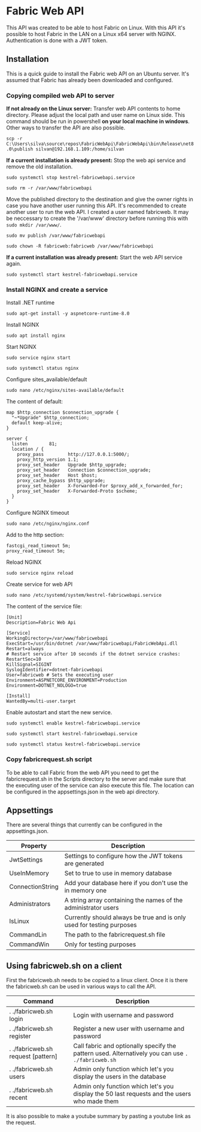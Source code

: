 # Fabric Web API
This API was created to be able to host Fabric on Linux. With this API it's possible to host Fabric in the LAN on a Linux x64 server with NGINX. Authentication is done with a JWT token.

## Installation
This is a quick guide to install the Fabric web API on an Ubuntu server. It's assumed that Fabric has already been downloaded and configured.

### Copying compiled web API to server
**If not already on the Linux server:** Transfer web API contents to home directory. Please adjust the local path and user name on Linux side. This command should be run in powershell **on your local machine in windows**. Other ways to transfer the API are also possible.

`scp -r C:\Users\silva\source\repos\FabricWebApi\FabricWebApi\bin\Release\net8.0\publish silvan@192.168.1.109:/home/silvan`

**If a current installation is already present:** Stop the web api service and remove the old installation.

`sudo systemctl stop kestrel-fabricwebapi.service`

`sudo rm -r /var/www/fabricwebapi`

Move the published directory to the destination and give the owner rights in case you have another user running this API. It's recommended to create another user to run the web API. I created a user named fabricweb. It may be neccessary to create the '/var/www' directory before running this with `sudo mkdir /var/www/`.

`sudo mv publish /var/www/fabricwebapi`

`sudo chown -R fabricweb:fabricweb /var/www/fabricwebapi`

**If a current installation was already present:** Start the web API service again.

`sudo systemctl start kestrel-fabricwebapi.service`

### Install NGINX and create a service

Install .NET runtime

`sudo apt-get install -y aspnetcore-runtime-8.0`

Install NGINX

`sudo apt install nginx`

Start NGINX

`sudo service nginx start`

`sudo systemctl status nginx`

Configure sites_available/default

`sudo nano /etc/nginx/sites-available/default`

The content of default:

```
map $http_connection $connection_upgrade {
  "~*Upgrade" $http_connection;
  default keep-alive;
}

server {
  listen        81;
  location / {
    proxy_pass         http://127.0.0.1:5000/;
    proxy_http_version 1.1;
    proxy_set_header   Upgrade $http_upgrade;
    proxy_set_header   Connection $connection_upgrade;
    proxy_set_header   Host $host;
    proxy_cache_bypass $http_upgrade;
    proxy_set_header   X-Forwarded-For $proxy_add_x_forwarded_for;
    proxy_set_header   X-Forwarded-Proto $scheme;
  }
}
```

Configure NGINX timeout

`sudo nano /etc/nginx/nginx.conf`

Add to the http section:

```
fastcgi_read_timeout 5m;
proxy_read_timeout 5m;
```

Reload NGINX

`sudo service nginx reload`

Create service for web API

`sudo nano /etc/systemd/system/kestrel-fabricwebapi.service`

The content of the service file:

```
[Unit]
Description=Fabric Web Api

[Service]
WorkingDirectory=/var/www/fabricwebapi
ExecStart=/usr/bin/dotnet /var/www/fabricwebapi/FabricWebApi.dll
Restart=always
# Restart service after 10 seconds if the dotnet service crashes:
RestartSec=10
KillSignal=SIGINT
SyslogIdentifier=dotnet-fabricwebapi
User=fabricweb # Sets the executing user
Environment=ASPNETCORE_ENVIRONMENT=Production
Environment=DOTNET_NOLOGO=true

[Install]
WantedBy=multi-user.target
```

Enable autostart and start the new service.

`sudo systemctl enable kestrel-fabricwebapi.service`

`sudo systemctl start kestrel-fabricwebapi.service`

`sudo systemctl status kestrel-fabricwebapi.service`

### Copy fabricrequest.sh script

To be able to call Fabric from the web API you need to get the fabricrequest.sh in the Scripts directory to the server and make sure that the executing user of the service can also execute this file. The location can be configured in the appsettings.json in the web api directory.

## Appsettings

There are several things that currently can be configured in the appsettings.json.

 Property | Description
--- | ---
JwtSettings | Settings to configure how the JWT tokens are generated
UseInMemory | Set to true to use in memory database
ConnectionString | Add your database here if you don't use the in memory one
Administrators | A string array containing the names of the administrator users
IsLinux | Currently should always be true and is only used for testing purposes
CommandLin | The path to the fabricrequest.sh file
CommandWin | Only for testing purposes

## Using fabricweb.sh on a client
First the fabricweb.sh needs to be copied to a linux client. Once it is there the fabricweb.sh can be used in various ways to call the API.

Command | Description
--- | ---
. ./fabricweb.sh login | Login with username and password
. ./fabricweb.sh register | Register a new user with username and password
. ./fabricweb.sh request \[pattern\] | Call fabric and optionally specify the pattern used. Alternatively you can use `. ./fabricweb.sh`
. ./fabricweb.sh users | Admin only function which let's you display the users in the database
. ./fabricweb.sh recent | Admin only function which let's you display the 50 last requests and the users who made them

It is also possible to make a youtube summary by pasting a youtube link as the request.

